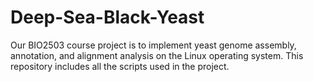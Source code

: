 # Deep-Sea-Black-Yeast
Our BIO2503 course project is to implement yeast genome assembly, annotation, and alignment analysis on the Linux operating system. This  repository includes all the scripts used in the project.
